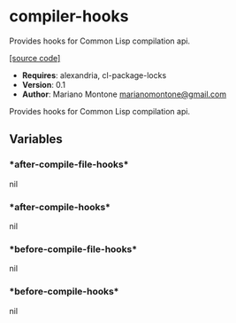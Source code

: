 # compiler-hooks

Provides hooks for Common Lisp compilation api.

[[source code]](../compiler-hooks.lisp)

- **Requires**: alexandria, cl-package-locks
- **Version**: 0.1
- **Author**: Mariano Montone <marianomontone@gmail.com>


 Provides hooks for Common Lisp compilation api.



## Variables
### \*after-compile-file-hooks\*
nil

### \*after-compile-hooks\*
nil

### \*before-compile-file-hooks\*
nil

### \*before-compile-hooks\*
nil

